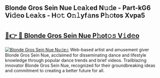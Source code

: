 ## Blonde Gros Sein Nue L𝚎a𝚔ed N𝚞𝚍e - Part-kG6 Vi𝚍𝚎o L𝚎a𝚔s - H𝚘𝚝 O𝚗𝚕yf𝚊ns P𝚑𝚘tos Xvpa5

# <h2><a href="http://kf5bmc8.oniu.top/?m=Blonde+Gros+Sein+Nue">🔗👉 🔴 Blonde Gros Sein Nue P𝚑ot𝚘𝚜 V𝚒d𝚎o</a></h2>

[![Blonde Gros Sein Nue Nu𝚍e𝚜](https://i.imgur.com/0qMVB7G.gif)](http://kf5bmc8.oniu.top/?m=Blonde+Gros+Sein+Nue)
Web-based artist and amusement giver Blonde Gros Sein Nue, acclaimed for disseminating dance and lifestyle knowledge through popular dance trends and brief videos. Trailblazing innovator Blonde Gros Sein Nue, recognized for their groundbreaking ideas and commitment to creating a better future for all.  

